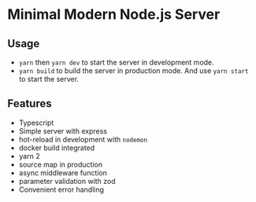 # Minimal Modern Node.js Server

## Usage
- `yarn` then `yarn dev` to start the server in development mode.
- `yarn build` to build the server in production mode. And use `yarn start` to start the server.

## Features
- Typescript
- Simple server with express
- hot-reload in development with `nodemon`
- docker build integrated
- yarn 2
- source map in production
- async middleware function
- parameter validation with zod
- Convenient error handling
